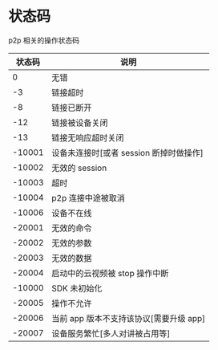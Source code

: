 # 状态码
p2p 相关的操作状态码

| 状态码    | 说明                               |
| ------- | ---------------------------------- |
| 0 |  无错 |
| -3 |  链接超时 |
| -8 | 链接已断开|
| -12 |  链接被设备关闭 |
| -13 | 链接无响应超时关闭|
| -10001 | 设备未连接时[或者 session 断掉时做操作] |
| -10002 | 无效的 session |
| -10003 | 超时 |
| -10004 | p2p 连接中途被取消 |
| -10006 | 设备不在线 |
| -20001 | 无效的命令 |
| -20002 | 无效的参数 |
| -20003 | 无效的数据 |
| -20004 | 启动中的云视频被 stop 操作中断 |
| -10000 | SDK 未初始化 |
| -20005 | 操作不允许 |
| -20006 | 当前 app 版本不支持该协议[需要升级 app] |
| -20007 | 设备服务繁忙[多人对讲被占用等] |

